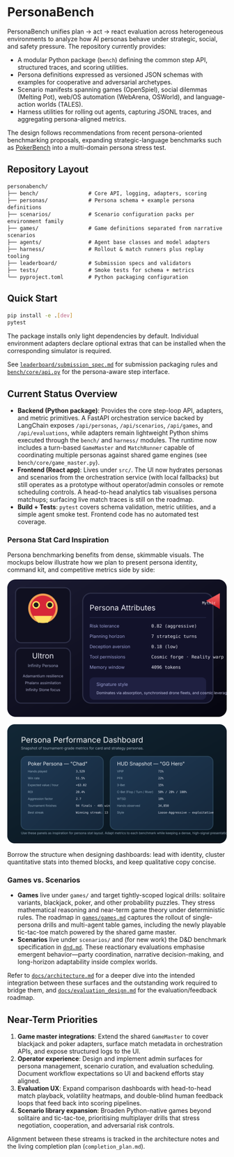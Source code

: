 # PersonaBench

PersonaBench unifies plan → act → react evaluation across heterogeneous environments to analyze how AI personas behave under strategic, social, and safety pressure. The repository currently provides:

- A modular Python package (`bench`) defining the common step API, structured traces, and scoring utilities.
- Persona definitions expressed as versioned JSON schemas with examples for cooperative and adversarial archetypes.
- Scenario manifests spanning games (OpenSpiel), social dilemmas (Melting Pot), web/OS automation (WebArena, OSWorld), and language-action worlds (TALES).
- Harness utilities for rolling out agents, capturing JSONL traces, and aggregating persona-aligned metrics.

The design follows recommendations from recent persona-oriented benchmarking proposals, expanding strategic-language benchmarks such as [PokerBench](https://arxiv.org/abs/2501.08328) into a multi-domain persona stress test.

## Repository Layout

```
personabench/
├── bench/                # Core API, logging, adapters, scoring
├── personas/             # Persona schema + example persona definitions
├── scenarios/            # Scenario configuration packs per environment family
├── games/                # Game definitions separated from narrative scenarios
├── agents/               # Agent base classes and model adapters
├── harness/              # Rollout & match runners plus replay tooling
├── leaderboard/          # Submission specs and validators
├── tests/                # Smoke tests for schema + metrics
└── pyproject.toml        # Python packaging configuration
```

## Quick Start

```bash
pip install -e .[dev]
pytest
```

The package installs only light dependencies by default. Individual environment adapters declare optional extras that can be installed when the corresponding simulator is required.

See [`leaderboard/submission_spec.md`](leaderboard/submission_spec.md) for submission packaging rules and [`bench/core/api.py`](bench/core/api.py) for the persona-aware step interface.

## Current Status Overview

- **Backend (Python package)**: Provides the core step-loop API, adapters, and metric primitives. A FastAPI orchestration service backed by LangChain exposes `/api/personas`, `/api/scenarios`, `/api/games`, and `/api/evaluations`, while adapters remain lightweight Python shims executed through the `bench/` and `harness/` modules. The runtime now includes a turn-based `GameMaster` and `MatchRunner` capable of coordinating multiple personas against shared game engines (see `bench/core/game_master.py`).
- **Frontend (React app)**: Lives under `src/`. The UI now hydrates personas and scenarios from the orchestration service (with local fallbacks) but still operates as a prototype without operator/admin consoles or remote scheduling controls. A head-to-head analytics tab visualises persona matchups; surfacing live match traces is still on the roadmap.
- **Build + Tests**: `pytest` covers schema validation, metric utilities, and a simple agent smoke test. Frontend code has no automated test coverage.

### Persona Stat Card Inspiration

Persona benchmarking benefits from dense, skimmable visuals. The mockups below illustrate how we plan to present persona identity, command kit, and competitive metrics side by side:

![Sample persona identity card](docs/assets/persona-card-ultron.svg)

![Sample persona performance dashboard](docs/assets/persona-stats-dashboard.svg)

Borrow the structure when designing dashboards: lead with identity, cluster quantitative stats into themed blocks, and keep qualitative copy concise.

### Games vs. Scenarios

- **Games** live under `games/` and target tightly-scoped logical drills: solitaire variants, blackjack, poker, and other probability puzzles. They stress mathematical reasoning and near-term game theory under deterministic rules. The roadmap in [`games/games.md`](games/games.md) captures the rollout of single-persona drills and multi-agent table games, including the newly playable tic-tac-toe match powered by the shared game master.
- **Scenarios** live under `scenarios/` and (for new work) the D&D benchmark specification in [`dnd.md`](dnd.md). These reactionary evaluations emphasise emergent behavior—party coordination, narrative decision-making, and long-horizon adaptability inside complex worlds.

Refer to [`docs/architecture.md`](docs/architecture.md) for a deeper dive into the intended integration between these surfaces and the outstanding work required to bridge them, and [`docs/evaluation_design.md`](docs/evaluation_design.md) for the evaluation/feedback roadmap.

## Near-Term Priorities

1. **Game master integrations**: Extend the shared `GameMaster` to cover blackjack and poker adapters, surface match metadata in orchestration APIs, and expose structured logs to the UI.
2. **Operator experience**: Design and implement admin surfaces for persona management, scenario curation, and evaluation scheduling. Document workflow expectations so UI and backend efforts stay aligned.
3. **Evaluation UX**: Expand comparison dashboards with head-to-head match playback, volatility heatmaps, and double-blind human feedback loops that feed back into scoring pipelines.
4. **Scenario library expansion**: Broaden Python-native games beyond solitaire and tic-tac-toe, prioritising multiplayer drills that stress negotiation, cooperation, and adversarial risk controls.

Alignment between these streams is tracked in the architecture notes and the living completion plan (`completion_plan.md`).
